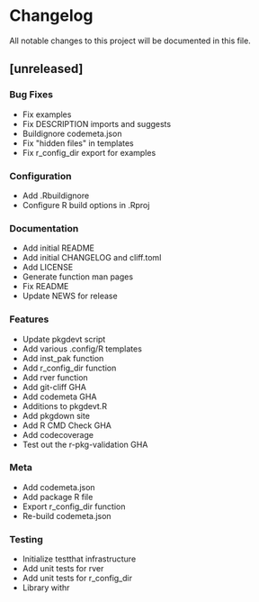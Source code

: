 # Changelog

All notable changes to this project will be documented in this file.

## [unreleased]

### Bug Fixes

- Fix examples
- Fix DESCRIPTION imports and suggests
- Buildignore codemeta.json
- Fix "hidden files" in templates
- Fix r_config_dir export for examples

### Configuration

- Add .Rbuildignore
- Configure R build options in .Rproj

### Documentation

- Add initial README
- Add initial CHANGELOG and cliff.toml
- Add LICENSE
- Generate function man pages
- Fix README
- Update NEWS for release

### Features

- Update pkgdevt script
- Add various .config/R templates
- Add inst_pak function
- Add r_config_dir function
- Add rver function
- Add git-cliff GHA
- Add codemeta GHA
- Additions to pkgdevt.R
- Add pkgdown site
- Add R CMD Check GHA
- Add codecoverage
- Test out the r-pkg-validation GHA

### Meta

- Add codemeta.json
- Add package R file
- Export r_config_dir function
- Re-build codemeta.json

### Testing

- Initialize testthat infrastructure
- Add unit tests for rver
- Add unit tests for r_config_dir
- Library withr

<!-- generated by git-cliff -->
